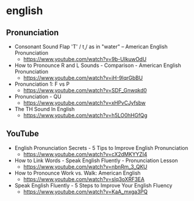 # english
## Pronunciation
* Consonant Sound Flap 'T' / t̬ / as in "water" – American English Pronunciation
  * https://www.youtube.com/watch?v=9b-UIkuwOdU
* How to Pronounce R and L Sounds - Comparison - American English Pronunciation
  * https://www.youtube.com/watch?v=iH-9lqrGbBU
* Pronunciation 1: F vs P
  * https://www.youtube.com/watch?v=SDF_Gnwqkd0
* Pronunciation - QU
  * https://www.youtube.com/watch?v=xHPvCJyfsbw
* The TH Sound In English
  * https://www.youtube.com/watch?v=h5LO0hHGfQg

## YouTube
* English Pronunciation Secrets - 5 Tips to Improve English Pronunciation
  * https://www.youtube.com/watch?v=cX2dMKYYZI4
* How to Link Words - Speak English Fluently - Pronunciation Lesson
  * https://www.youtube.com/watch?v=nbnRm_3_QKU
* How to Pronounce Work vs. Walk: American English
  * https://www.youtube.com/watch?v=slq3oXRF3EA
* Speak English Fluently - 5 Steps to Improve Your English Fluency
  * https://www.youtube.com/watch?v=KaA_mxga3PQ
